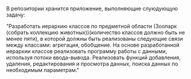 В репозитории хранится приложение, выполняющие слуюдующую задачу: 

"Разработать иерархию классов по предметной области (Зоопарк (собрать коллекцию животных))(количество классов должно быть не менее пяти), в которой должны быть реализованы
следующие связи между классами: агрегация, обобщение.
На основе разработанной иерархии классов реализовать программу работы с данными, используя потоки ввода-вывода. Реализовать функций добавления, удаления,
редактирования и просмотра данных, поиска данных по необходимым параметрам."
